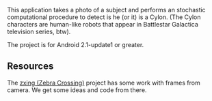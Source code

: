 This application takes a photo of a subject and performs an stochastic computational procedure to detect is he (or it) is a Cylon. (The Cylon characters are human-like robots that appear in Battlestar Galactica television series, btw).

The project is for Android 2.1-update1 or greater.

## Resources ##
The [zxing (Zebra Crossing)](http://code.google.com/p/zxing/source/browse/) project has some work with frames from camera. We get some ideas and code from there.